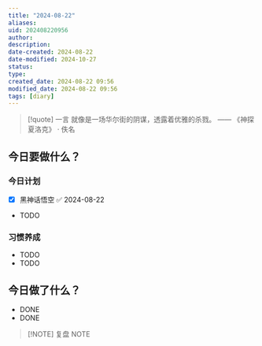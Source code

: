 ```yaml
---
title: "2024-08-22"
aliases: 
uid: 202408220956
author: 
description: 
date-created: 2024-08-22
date-modified: 2024-10-27
status: 
type: 
created_date: 2024-08-22 09:56
modified_date: 2024-08-22 09:56
tags: [diary]
---
```


> [!quote] 一言
 就像是一场华尔街的阴谋，透露着优雅的杀戮。 —— 《神探夏洛克》 · 佚名

## 今日要做什么？

### 今日计划

- [x] 黑神话悟空 ✅ 2024-08-22
- TODO

### 习惯养成

- TODO
- TODO

## 今日做了什么？

- DONE
- DONE

> [!NOTE] 复盘
> NOTE
